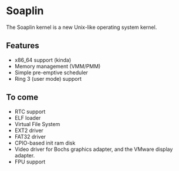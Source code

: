 # Soaplin
The Soaplin kernel is a new Unix-like operating system kernel.

## Features
* x86_64 support (kinda)
* Memory management (VMM/PMM)
* Simple pre-emptive scheduler
* Ring 3 (user mode) support

## To come
* RTC support
* ELF loader
* Virtual File System
* EXT2 driver 
* FAT32 driver
* CPIO-based init ram disk
* Video driver for Bochs graphics adapter, and the VMware display adapter.
* FPU support